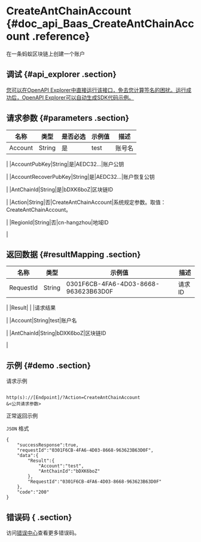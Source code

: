 # CreateAntChainAccount {#doc_api_Baas_CreateAntChainAccount .reference}

在一条蚂蚁区块链上创建一个账户

## 调试 {#api_explorer .section}

[您可以在OpenAPI Explorer中直接运行该接口，免去您计算签名的困扰。运行成功后，OpenAPI Explorer可以自动生成SDK代码示例。](https://api.aliyun.com/#product=Baas&api=CreateAntChainAccount&type=RPC&version=2018-12-21)

## 请求参数 {#parameters .section}

|名称|类型|是否必选|示例值|描述|
|--|--|----|---|--|
|Account|String|是|test|账号名

 |
|AccountPubKey|String|是|AEDC32...|账户公钥

 |
|AccountRecoverPubKey|String|是|AEDC32...|账户恢复公钥

 |
|AntChainId|String|是|bDXK6boZ|区块链ID

 |
|Action|String|否|CreateAntChainAccount|系统规定参数。取值：CreateAntChainAccount。

 |
|RegionId|String|否|cn-hangzhou|地域ID

 |

## 返回数据 {#resultMapping .section}

|名称|类型|示例值|描述|
|--|--|---|--|
|RequestId|String|0301F6CB-4FA6-4D03-8668-963623B63D0F|请求ID

 |
|Result| | |请求结果

 |
|Account|String|test|账户名

 |
|AntChainId|String|bDXK6boZ|区块链ID

 |

## 示例 {#demo .section}

请求示例

``` {#request_demo}

http(s)://[Endpoint]/?Action=CreateAntChainAccount
&<公共请求参数>

```

正常返回示例

`JSON` 格式

``` {#json_return_success_demo}
{
	"successResponse":true,
	"requestId":"0301F6CB-4FA6-4D03-8668-963623B63D0F",
	"data":{
		"Result":{
			"Account":"test",
			"AntChainId":"bDXK6boZ"
		},
		"RequestId":"0301F6CB-4FA6-4D03-8668-963623B63D0F"
	},
	"code":"200"
}
```

## 错误码 { .section}

访问[错误中心](https://error-center.aliyun.com/status/product/Baas)查看更多错误码。

